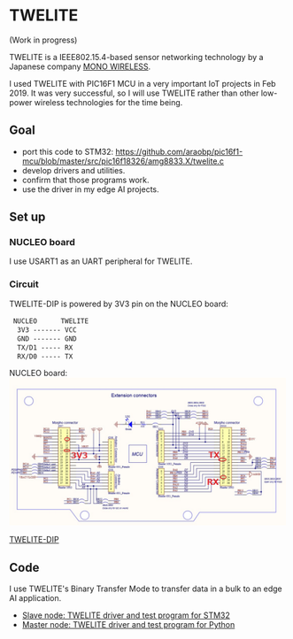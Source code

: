# TWELITE

(Work in progress)

TWELITE is a IEEE802.15.4-based sensor networking technology by a Japanese company [MONO WIRELESS](https://mono-wireless.com/en/).

I used TWELITE with PIC16F1 MCU in a very important IoT projects in Feb 2019. It was very successful, so I will use TWELITE rather than other low-power wireless technologies for the time being.

## Goal

- port this code to STM32: https://github.com/araobp/pic16f1-mcu/blob/master/src/pic16f18326/amg8833.X/twelite.c
- develop drivers and utilities.
- confirm that those programs work.
- use the driver in my edge AI projects.

## Set up

### NUCLEO board

I use USART1 as an UART peripheral for TWELITE.

### Circuit

TWELITE-DIP is powered by 3V3 pin on the NUCLEO board:
```
 NUCLEO      TWELITE
  3V3 ------- VCC
  GND ------- GND
  TX/D1 ----- RX
  RX/D0 ----- TX

```

NUCLEO board:
<img src="./doc/Wirling.jpg" width=500>

[TWELITE-DIP](https://mono-wireless.com/jp/products/TWE-APPS/App_Twelite/asset/twe_app_pins.png)

## Code

I use TWELITE's Binary Transfer Mode to transfer data in a bulk to an edge AI application.

- [Slave node: TWELITE driver and test program for STM32](./stm32)
- [Master node: TWELITE driver and test program for Python](./python)
